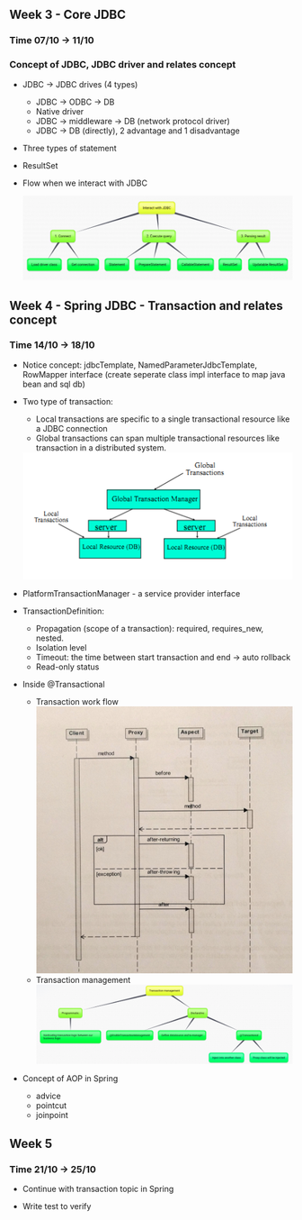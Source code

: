 ## Week 3 - Core JDBC

### Time 07/10 -> 11/10

### Concept of JDBC, JDBC driver and relates concept

+ JDBC -> JDBC drives (4 types)

    + JDBC -> ODBC -> DB
    + Native driver
    + JDBC -> middleware -> DB (network protocol driver)
    + JDBC -> DB (directly), 2 advantage and 1 disadvantage

+ Three types of statement

+ ResultSet

+ Flow when we interact with JDBC
  <div align="center">
    <img src="media/interact-jdbc.png" />
  </div>

## Week 4 - Spring JDBC - Transaction and relates concept

### Time 14/10 -> 18/10 

+ Notice concept: jdbcTemplate, NamedParameterJdbcTemplate, RowMapper interface (create seperate class impl interface to map java bean and sql db) 
+ Two type of transaction:
  + Local transactions are specific to a single transactional resource like a JDBC connection
  + Global transactions can span multiple transactional resources like transaction in a distributed system.
  <div align="center">
    <img src="media/tx_type.png" />
  </div>

+ PlatformTransactionManager - a service provider interface

+ TransactionDefinition:
  + Propagation (scope of a transaction): required, requires_new, nested.
  + Isolation level
  + Timeout: the time between start transaction and end -> auto rollback
  + Read-only status 

+ Inside @Transactional
  + Transaction work flow
    <div align="center">
        <img src="media/tx-workflow.jpg" />
    </div>
  + Transaction management
    <div align="center">
        <img src="media/tx-manage.png" />
    </div>

+ Concept of AOP in Spring
  + advice
  + pointcut
  + joinpoint

## Week 5

### Time 21/10 -> 25/10

+ Continue with transaction topic in Spring

+ Write test to verify